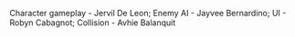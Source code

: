 Character gameplay - Jervil De Leon; Enemy AI - Jayvee Bernardino; UI - Robyn Cabagnot; Collision - Avhie Balanquit
